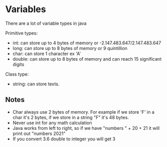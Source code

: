 # Variables

There are a lot of variable types in java

Primitive types:
- int: can store up to 4 bytes of memory or -2.147.483.647/2.147.483.647
- long: can store up to 8 bytes of memory or 9 quintillion
- char: can store 1 character ex 'A'
- double: can store up to 8 bytes of memory and can reach 15 significant digits

Class type:
- string: can store texts.

## Notes
- Char always use 2 bytes of memory. For example if we store 'F' in a char it's 2 bytes, if we store in a string "F" it's 48 bytes.
- Never use int for any math calculation
- Java works from left to right, so if we have "numbers " + 20 + 21 it will print out "numbers 2021"
- If you convert 3.6 double to integer you will get 3